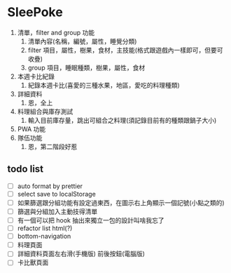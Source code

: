 # SleePoke

1. 清單，filter and group 功能
   1. 清單內容(名稱，編號，屬性，睡覺分類)
   2. filter 項目，屬性，樹果，食材，主技能(格式跟遊戲內一樣即可，但要可收疊)
   3. group 項目，睡眠種類，樹果，屬性，食材
2. 本週卡比紀錄
   1. 紀錄本週卡比(喜愛的三種水果，地區，愛吃的料理種類)
3. 詳細資料
   1. 恩，全上
4. 料理組合與庫存測試
   1. 輸入目前庫存量，跳出可組合之料理(須記錄目前有的種類跟鍋子大小)
5. PWA 功能
6. 隊伍功能
   1. 恩，第二階段好惹

## todo list

- [ ] auto format by prettier
- [ ] select save to localStorage
- [ ] 如果篩選跟分組功能有設定過東西，在圖示右上角顯示一個記號(小點之類的)
- [ ] 篩選與分組加入主動技得清單
- [ ] 有一個可以把 hook 抽出來獨立一包的設計叫啥我忘了
- [ ] refactor list html(?)
- [ ] bottom-navigation
- [ ] 料理頁面
- [ ] 詳細資料頁面左右滑(手機版) 前後按鈕(電腦版)
- [ ] 卡比獸頁面
